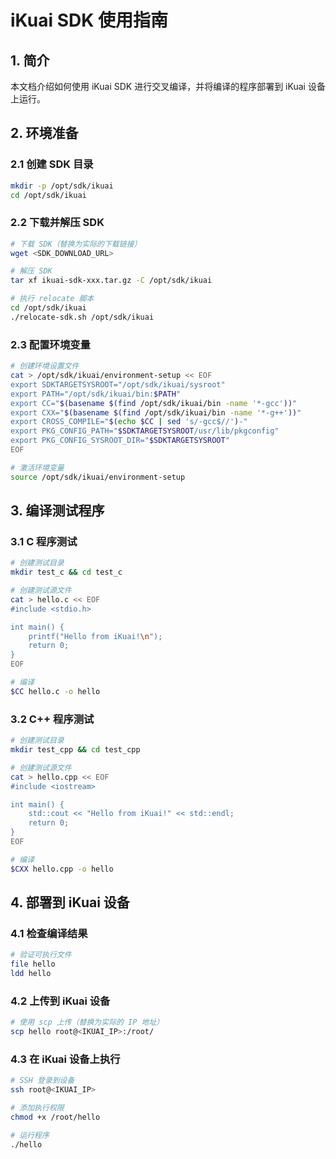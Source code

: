 # iKuai SDK 使用指南

## 1. 简介
本文档介绍如何使用 iKuai SDK 进行交叉编译，并将编译的程序部署到 iKuai 设备上运行。

## 2. 环境准备

### 2.1 创建 SDK 目录
```bash
mkdir -p /opt/sdk/ikuai
cd /opt/sdk/ikuai
```


### 2.2 下载并解压 SDK
```bash
# 下载 SDK（替换为实际的下载链接）
wget <SDK_DOWNLOAD_URL>

# 解压 SDK
tar xf ikuai-sdk-xxx.tar.gz -C /opt/sdk/ikuai

# 执行 relocate 脚本
cd /opt/sdk/ikuai
./relocate-sdk.sh /opt/sdk/ikuai
```


### 2.3 配置环境变量
```bash
# 创建环境设置文件
cat > /opt/sdk/ikuai/environment-setup << EOF
export SDKTARGETSYSROOT="/opt/sdk/ikuai/sysroot"
export PATH="/opt/sdk/ikuai/bin:$PATH"
export CC="$(basename $(find /opt/sdk/ikuai/bin -name '*-gcc'))"
export CXX="$(basename $(find /opt/sdk/ikuai/bin -name '*-g++'))"
export CROSS_COMPILE="$(echo $CC | sed 's/-gcc$//')-"
export PKG_CONFIG_PATH="$SDKTARGETSYSROOT/usr/lib/pkgconfig"
export PKG_CONFIG_SYSROOT_DIR="$SDKTARGETSYSROOT"
EOF

# 激活环境变量
source /opt/sdk/ikuai/environment-setup
```


## 3. 编译测试程序

### 3.1 C 程序测试
```bash
# 创建测试目录
mkdir test_c && cd test_c

# 创建测试源文件
cat > hello.c << EOF
#include <stdio.h>

int main() {
    printf("Hello from iKuai!\n");
    return 0;
}
EOF

# 编译
$CC hello.c -o hello
```


### 3.2 C++ 程序测试
```bash
# 创建测试目录
mkdir test_cpp && cd test_cpp

# 创建测试源文件
cat > hello.cpp << EOF
#include <iostream>

int main() {
    std::cout << "Hello from iKuai!" << std::endl;
    return 0;
}
EOF

# 编译
$CXX hello.cpp -o hello
```


## 4. 部署到 iKuai 设备

### 4.1 检查编译结果
```bash
# 验证可执行文件
file hello
ldd hello
```


### 4.2 上传到 iKuai 设备
```bash
# 使用 scp 上传（替换为实际的 IP 地址）
scp hello root@<IKUAI_IP>:/root/
```


### 4.3 在 iKuai 设备上执行
```bash
# SSH 登录到设备
ssh root@<IKUAI_IP>

# 添加执行权限
chmod +x /root/hello

# 运行程序
./hello
```
